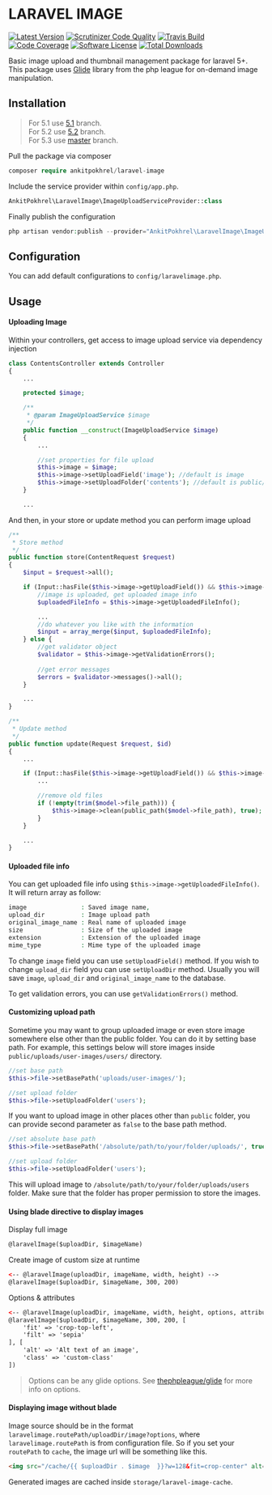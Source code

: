 # LARAVEL IMAGE
[![Latest Version](https://img.shields.io/github/release/ankitpokhrel/laravel-image.svg?style=flat-square)](https://github.com/ankitpokhrel/laravel-image/releases)
[![Scrutinizer Code Quality](https://img.shields.io/scrutinizer/g/ankitpokhrel/laravel-image.svg?style=flat-square)](https://scrutinizer-ci.com/g/ankitpokhrel/laravel-image/?branch=master)
[![Travis Build](https://img.shields.io/travis/ankitpokhrel/laravel-image.svg?style=flat-square)](https://travis-ci.org/ankitpokhrel/laravel-image)
[![Code Coverage](https://img.shields.io/scrutinizer/coverage/g/ankitpokhrel/laravel-image.svg?style=flat-square)](https://scrutinizer-ci.com/g/ankitpokhrel/laravel-image/?branch=master)
[![Software License](https://img.shields.io/badge/license-MIT-brightgreen.svg?style=flat-square)](LICENSE)
[![Total Downloads](https://img.shields.io/packagist/dt/ankitpokhrel/laravel-image.svg?style=flat-square)](https://packagist.org/packages/ankitpokhrel/laravel-image)

Basic image upload and thumbnail management package for laravel 5+. This package uses [Glide](http://glide.thephpleague.com/) library from the php league for on-demand image manipulation.

## Installation

> For 5.1 use [5.1](https://github.com/ankitpokhrel/laravel-image/tree/5.1) branch.  
> For 5.2 use [5.2](https://github.com/ankitpokhrel/laravel-image/tree/5.2) branch.  
> For 5.3 use [master](https://github.com/ankitpokhrel/laravel-image) branch.

Pull the package via composer

```php
composer require ankitpokhrel/laravel-image
```

Include the service provider within `config/app.php`.

```php
AnkitPokhrel\LaravelImage\ImageUploadServiceProvider::class
```

Finally publish the configuration
```php
php artisan vendor:publish --provider="AnkitPokhrel\LaravelImage\ImageUploadServiceProvider"
```

## Configuration
You can add default configurations to `config/laravelimage.php`.

## Usage

#### Uploading Image
Within your controllers, get access to image upload service via dependency injection
```php
class ContentsController extends Controller
{
    ...

    protected $image;

    /**
     * @param ImageUploadService $image
     */
    public function __construct(ImageUploadService $image)
    {
        ...

        //set properties for file upload
        $this->image = $image;
        $this->image->setUploadField('image'); //default is image
        $this->image->setUploadFolder('contents'); //default is public/uploads/contents
    }

    ...

```

And then, in your store or update method you can perform image upload
```php
/**
 * Store method
 */
public function store(ContentRequest $request)
{
    $input = $request->all();

    if (Input::hasFile($this->image->getUploadField()) && $this->image->upload()) {
        //image is uploaded, get uploaded image info
        $uploadedFileInfo = $this->image->getUploadedFileInfo();

        ...
        //do whatever you like with the information
        $input = array_merge($input, $uploadedFileInfo);
    } else {
        //get validator object
        $validator = $this->image->getValidationErrors();
        
        //get error messages
        $errors = $validator->messages()->all();
    }

    ...
}

/**
 * Update method
 */
public function update(Request $request, $id)
{
    ...

    if (Input::hasFile($this->image->getUploadField()) && $this->image->upload()) {
        ...

        //remove old files
        if (!empty(trim($model->file_path))) {
            $this->image->clean(public_path($model->file_path), true);
        }
    }

    ...
}
```

#### Uploaded file info
You can get uploaded file info using `$this->image->getUploadedFileInfo()`. It will return array as follow:
```php
image               : Saved image name,
upload_dir          : Image upload path
original_image_name : Real name of uploaded image
size                : Size of the uploaded image
extension           : Extension of the uploaded image
mime_type           : Mime type of the uploaded image
```

To change `image` field you can use `setUploadField()` method. If you wish to change `upload_dir` field you can use `setUploadDir` method. Usually you will save `image`, `upload_dir` and `original_image_name` to the database.

To get validation errors, you can use `getValidationErrors()` method.

#### Customizing upload path

Sometime you may want to group uploaded image or even store image somewhere else other than the public folder. 
You can do it by setting base path. For example, this settings below will store images inside 
`public/uploads/user-images/users/` directory.

```php
//set base path
$this->file->setBasePath('uploads/user-images/');

//set upload folder
$this->file->setUploadFolder('users');
```

If you want to upload image in other places other than `public` folder, you can provide second parameter as `false` 
to the base path method.

```php
//set absolute base path
$this->file->setBasePath('/absolute/path/to/your/folder/uploads/', true);

//set upload folder
$this->file->setUploadFolder('users');
```

This will upload image to `/absolute/path/to/your/folder/uploads/users` folder. Make sure that the folder has proper 
permission to store the images.

#### Using blade directive to display images

Display full image
```html
@laravelImage($uploadDir, $imageName)
```

Create image of custom size at runtime
```html
<-- @laravelImage(uploadDir, imageName, width, height) -->
@laravelImage($uploadDir, $imageName, 300, 200)
```

Options & attributes
```html
<-- @laravelImage(uploadDir, imageName, width, height, options, attributes) -->
@laravelImage($uploadDir, $imageName, 300, 200, [
    'fit' => 'crop-top-left',
    'filt' => 'sepia'
], [
    'alt' => 'Alt text of an image',
    'class' => 'custom-class'
])
```

> Options can be any glide options. See [thephpleague/glide](http://glide.thephpleague.com/) for more info on options.

#### Displaying image without blade
 
 Image source should be in the format `laravelimage.routePath/uploadDir/image?options`, where `laravelimage.routePath` is from configuration file.
 So if you set your `routePath` to `cache`, the image url will be something like this.

```html
<img src="/cache/{{ $uploadDir . $image  }}?w=128&fit=crop-center" alt="" />
```

Generated images are cached inside `storage/laravel-image-cache`.
